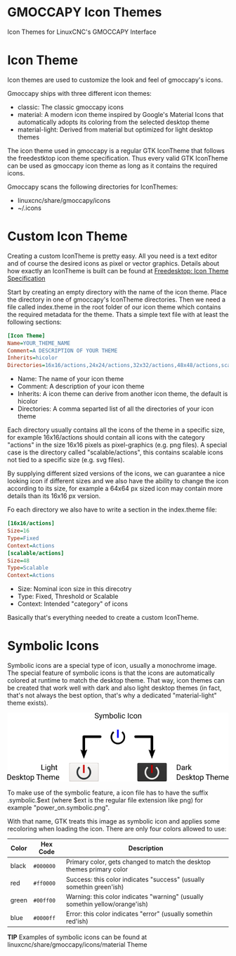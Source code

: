GMOCCAPY Icon Themes
====================

Icon Themes for LinuxCNC's GMOCCAPY Interface

# Icon Theme

Icon themes are used to customize the look and feel of gmoccapy's icons.

Gmoccapy ships with three different icon themes:

* classic: The classic gmoccapy icons
* material: A modern icon theme inspired by Google's Material Icons that automatically adopts its coloring from the selected desktop theme
* material-light: Derived from material but optimized for light desktop themes

The icon theme used in gmoccapy is a regular GTK IconTheme that follows the freedestktop icon theme specification.
Thus every valid GTK IconTheme can be used as gmoccapy icon theme as long as it contains the required icons.

Gmoccapy scans the following directories for IconThemes:

* linuxcnc/share/gmoccapy/icons
* ~/.icons

# Custom Icon Theme

Creating a custom IconTheme is pretty easy. All you need is a text editor and of course the desired icons as pixel or vector graphics.
Details about how exactly an IconTheme is built can be found at
[Freedesktop: Icon Theme Specification](https://specifications.freedesktop.org/icon-theme-spec/icon-theme-spec-latest.html)

Start by creating an empty directory with the name of the icon theme. Place the directory in one of gmoccapy's IconTheme directories.
Then we need a file called index.theme in the root folder of our icon theme which contains the required metadata for the theme.
Thats a simple text file with at least the following sections:

```ini
[Icon Theme]
Name=YOUR_THEME_NAME
Comment=A DESCRIPTION OF YOUR THEME
Inherits=hicolor
Directories=16x16/actions,24x24/actions,32x32/actions,48x48/actions,scalable/actions
```

* Name: The name of your icon theme
* Comment: A description of your icon theme
* Inherits: A icon theme can derive from another icon theme, the default is hicolor
* Directories: A comma separted list of all the directories of your icon theme

Each directory usually contains all the icons of the theme in a specific size, for example 16x16/actions should contain all icons with the category "actions" in the size 16x16 pixels as pixel-graphics (e.g. png files).
A special case is the directory called "scalable/actions", this contains scalable icons not tied to a specific size (e.g. svg files).

By supplying different sized versions of the icons, we can guarantee a nice looking icon if different sizes and we also have the ability to change the icon according to its size, for example a 64x64 px sized icon may contain more details than its 16x16 px version.

Fo each directory we also have to write a section in the index.theme file:

```ini
[16x16/actions]
Size=16
Type=Fixed
Context=Actions
[scalable/actions]
Size=48
Type=Scalable
Context=Actions
```

* Size: Nominal icon size in this direcotry
* Type: Fixed, Threshold or Scalable
* Context: Intended "category" of icons

Basically that's everything needed to create a custom IconTheme.

# Symbolic Icons

Symbolic icons are a special type of icon, usually a monochrome image. The special feature of symbolic icons is that the icons are automatically colored at runtime to match the desktop theme.
That way, icon themes can be created that work well with dark and also light desktop themes (in fact, that's not always the best option, that's why a dedicated "material-light" theme exists).

![Symbolic Icon example](docs/images/gmoccapy_icon_theme_symbolic.png "Symbolic Icon example")

To make use of the symbolic feature, a icon file has to have the suffix .symbolic.$ext (where $ext is the regular file extension like png) for example "power_on.symbolic.png".

With that name, GTK treats this image as symbolic icon and applies some recoloring when loading the icon.
There are only four colors allowed to use:

| Color | Hex Code  | Description                                                                   |
|-------|-----------|-------------------------------------------------------------------------------|
| black | `#000000` | Primary color, gets changed to match the desktop themes primary color         |
| red   | `#ff0000` | Success: this color indicates "success" (usually somethin green'ish)          |
| green | `#00ff00` | Warning: this color indicates "warning"  (usually somethin yellow/orange'ish) |
| blue  | `#0000ff` | Error: this color indicates "error" (usually somethin red'ish)                |

**TIP** Examples of symbolic icons can be found at linuxcnc/share/gmoccapy/icons/material Theme
